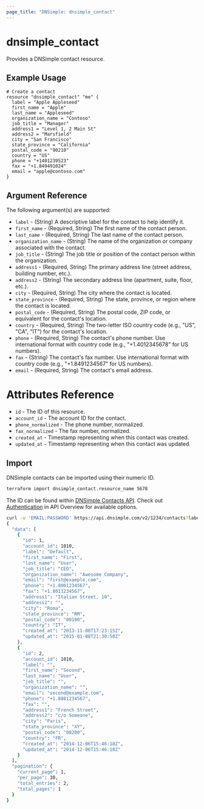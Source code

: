 ```yaml
---
page_title: "DNSimple: dnsimple_contact"
---
```


# dnsimple\_contact

Provides a DNSimple contact resource.

## Example Usage

```hcl
# Create a contact
resource "dnsimple_contact" "me" {
  label = "Apple Appleseed"
  first_name = "Apple"
  last_name = "Appleseed"
  organization_name = "Contoso"
  job_title = "Manager"
  address1 = "Level 1, 2 Main St"
  address2 = "Marsfield"
  city = "San Francisco"
  state_province = "California"
  postal_code = "90210"
  country = "US"
  phone = "+1401239523"
  fax = "+1.849491024"
  email = "apple@contoso.com"
}
```

## Argument Reference

The following argument(s) are supported:

* `label` - (String) A descriptive label for the contact to help identify it.
* `first_name` - (Required, String) The first name of the contact person.
* `last_name` - (Required, String) The last name of the contact person.
* `organization_name` - (String) The name of the organization or company associated with the contact.
* `job_title` - (String) The job title or position of the contact person within the organization.
* `address1` - (Required, String) The primary address line (street address, building number, etc.).
* `address2` - (String) The secondary address line (apartment, suite, floor, etc.).
* `city` - (Required, String) The city where the contact is located.
* `state_province` - (Required, String) The state, province, or region where the contact is located.
* `postal_code` - (Required, String) The postal code, ZIP code, or equivalent for the contact's location.
* `country` - (Required, String) The two-letter ISO country code (e.g., "US", "CA", "IT") for the contact's location.
* `phone` - (Required, String) The contact's phone number. Use international format with country code (e.g., "+1.4012345678" for US numbers).
* `fax` - (String) The contact's fax number. Use international format with country code (e.g., "+1.8491234567" for US numbers).
* `email` - (Required, String) The contact's email address.

# Attributes Reference

- `id` - The ID of this resource.
- `account_id` - The account ID for the contact.
- `phone_normalized` - The phone number, normalized.
- `fax_normalized` - The fax number, normalized.
- `created_at` - Timestamp representing when this contact was created.
- `updated_at` - Timestamp representing when this contact was updated.


## Import

DNSimple contacts can be imported using their numeric ID.

```bash
terraform import dnsimple_contact.resource_name 5678
```

The ID can be found within [DNSimple Contacts API](https://developer.dnsimple.com/v2/contacts/#listContacts). Check out [Authentication](https://developer.dnsimple.com/v2/#authentication) in API Overview for available options.

```bash
curl -u 'EMAIL:PASSWORD' https://api.dnsimple.com/v2/1234/contacts?label_like=example.com | jq
{
  "data": [
    {
      "id": 1,
      "account_id": 1010,
      "label": "Default",
      "first_name": "First",
      "last_name": "User",
      "job_title": "CEO",
      "organization_name": "Awesome Company",
      "email": "first@example.com",
      "phone": "+1.8001234567",
      "fax": "+1.8011234567",
      "address1": "Italian Street, 10",
      "address2": "",
      "city": "Roma",
      "state_province": "RM",
      "postal_code": "00100",
      "country": "IT",
      "created_at": "2013-11-08T17:23:15Z",
      "updated_at": "2015-01-08T21:30:50Z"
    },
    {
      "id": 2,
      "account_id": 1010,
      "label": "",
      "first_name": "Second",
      "last_name": "User",
      "job_title": "",
      "organization_name": "",
      "email": "second@example.com",
      "phone": "+1.8881234567",
      "fax": "",
      "address1": "French Street",
      "address2": "c/o Someone",
      "city": "Paris",
      "state_province": "XY",
      "postal_code": "00200",
      "country": "FR",
      "created_at": "2014-12-06T15:46:18Z",
      "updated_at": "2014-12-06T15:46:18Z"
    }
  ],
  "pagination": {
    "current_page": 1,
    "per_page": 30,
    "total_entries": 2,
    "total_pages": 1
  }
}
```
